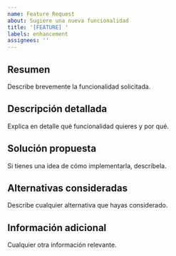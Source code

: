 ```yaml
---
name: Feature Request
about: Sugiere una nueva funcionalidad
title: '[FEATURE] '
labels: enhancement
assignees: ''
---
```


## Resumen
Describe brevemente la funcionalidad solicitada.

## Descripción detallada
Explica en detalle qué funcionalidad quieres y por qué.

## Solución propuesta
Si tienes una idea de cómo implementarla, descríbela.

## Alternativas consideradas
Describe cualquier alternativa que hayas considerado.

## Información adicional
Cualquier otra información relevante.